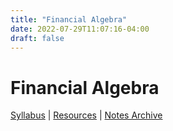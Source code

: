 ```yaml
---
title: "Financial Algebra"
date: 2022-07-29T11:07:16-04:00
draft: false
---
```


# Financial Algebra
[Syllabus](/syllabus/MFL_Syllabus.pdf) | [Resources]() | [Notes Archive]()


